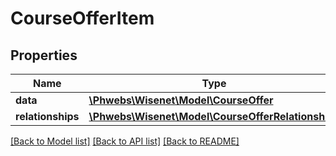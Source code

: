 # CourseOfferItem

## Properties
Name | Type | Description | Notes
------------ | ------------- | ------------- | -------------
**data** | [**\Phwebs\Wisenet\Model\CourseOffer**](CourseOffer.md) |  | [optional] 
**relationships** | [**\Phwebs\Wisenet\Model\CourseOfferRelationships**](CourseOfferRelationships.md) |  | [optional] 

[[Back to Model list]](../../README.md#documentation-for-models) [[Back to API list]](../../README.md#documentation-for-api-endpoints) [[Back to README]](../../README.md)

